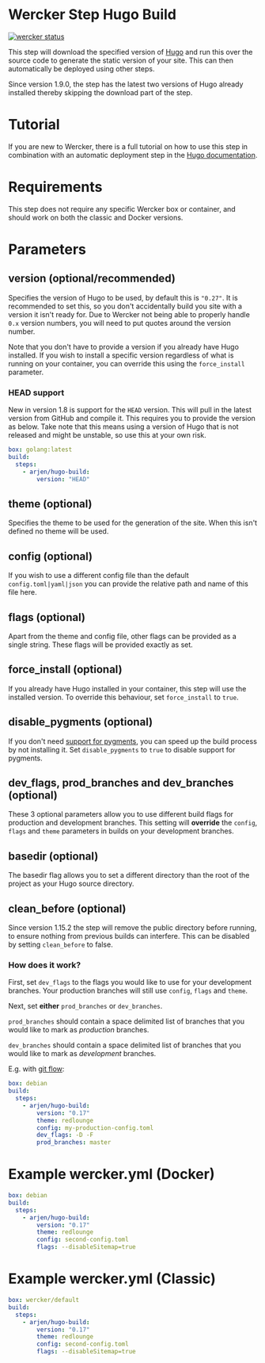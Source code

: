# Wercker Step Hugo Build

[![wercker status](https://app.wercker.com/status/837cf1a5869eb00da38dbd6083e35825/m "wercker status")](https://app.wercker.com/project/bykey/837cf1a5869eb00da38dbd6083e35825)

This step will download the specified version of [Hugo](http://gohugo.io) and run this over the source code to generate the static version of your site. This can then automatically be deployed using other steps.

Since version 1.9.0, the step has the latest two versions of Hugo already installed thereby skipping the download part of the step.

# Tutorial

If you are new to Wercker, there is a full tutorial on how to use this step in combination with an automatic deployment step in the [Hugo documentation](http://gohugo.io/tutorials/automated-deployments/).

# Requirements

This step does not require any specific Wercker box or container, and should work on both the classic and Docker versions.

# Parameters

## version (optional/recommended)

Specifies the version of Hugo to be used, by default this is `"0.27"`. It is recommended to set this, so you don't accidentally build you site with a version it isn't ready for. Due to Wercker not being able to properly handle `0.x` version numbers, you will need to put quotes around the version number.

Note that you don't have to provide a version if you already have Hugo installed. If you wish to install a specific version regardless of what is running on your container, you can override this using the `force_install` parameter.

### HEAD support

New in version 1.8 is support for the `HEAD` version. This will pull in the latest version from GitHub and compile it. This requires you to provide the version as below. Take note that this means using a version of Hugo that is not released and might be unstable, so use this at your own risk.

```yml
box: golang:latest
build:
  steps:
    - arjen/hugo-build:
        version: "HEAD"
```


## theme (optional)

Specifies the theme to be used for the generation of the site. When this isn't defined no theme will be used.

## config (optional)

If you wish to use a different config file than the default `config.toml|yaml|json` you can provide the relative path and name of this file here.

## flags (optional)

Apart from the theme and config file, other flags can be provided as a single string. These flags will be provided exactly as set.

## force_install (optional)

If you already have Hugo installed in your container, this step will use the installed version. To override this behaviour, set `force_install` to `true`.

## disable_pygments (optional)

If you don't need [support for pygments](http://gohugo.io/extras/highlighting/), you can speed up the build process by not installing it. Set `disable_pygments` to `true` to disable support for pygments.

## dev_flags, prod_branches and dev_branches (optional)

These 3 optional parameters allow you to use different build flags for production and development branches. This setting will **override** the `config`, `flags` and `theme` parameters in builds on your development branches.

## basedir (optional)

The basedir flag allows you to set a different directory than the root of the project as your Hugo source directory.

## clean_before (optional)

Since version 1.15.2 the step will remove the public directory before running, to ensure nothing from previous builds can interfere. This can be disabled by setting `clean_before` to false.

### How does it work?

First, set `dev_flags` to the flags you would like to use for your development branches. Your production branches will still use `config`, `flags` and `theme`.

Next, set **either** `prod_branches` or `dev_branches`.

`prod_branches` should contain a space delimited list of branches that you would like to mark as *production* branches.

`dev_branches` should contain a space delimited list of branches that you would like to mark as *development* branches.

E.g. with [git flow](http://nvie.com/posts/a-successful-git-branching-model/):

```yml
box: debian
build:
  steps:
    - arjen/hugo-build:
        version: "0.17"
        theme: redlounge
        config: my-production-config.toml
        dev_flags: -D -F
        prod_branches: master
```

# Example wercker.yml (Docker)

```yml
box: debian
build:
  steps:
    - arjen/hugo-build:
        version: "0.17"
        theme: redlounge
        config: second-config.toml
        flags: --disableSitemap=true
```

# Example wercker.yml (Classic)

```yml
box: wercker/default
build:
  steps:
    - arjen/hugo-build:
        version: "0.17"
        theme: redlounge
        config: second-config.toml
        flags: --disableSitemap=true
```
